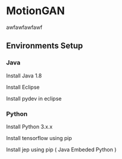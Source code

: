 # MotionGAN
awfawfawfawf

## Environments Setup
### Java

  Install Java 1.8
  
  Install Eclipse

  Install pydev in eclipse


### Python

  Install Python 3.x.x

  Install tensorflow using pip

  Install jep using pip ( Java Embeded Python )




